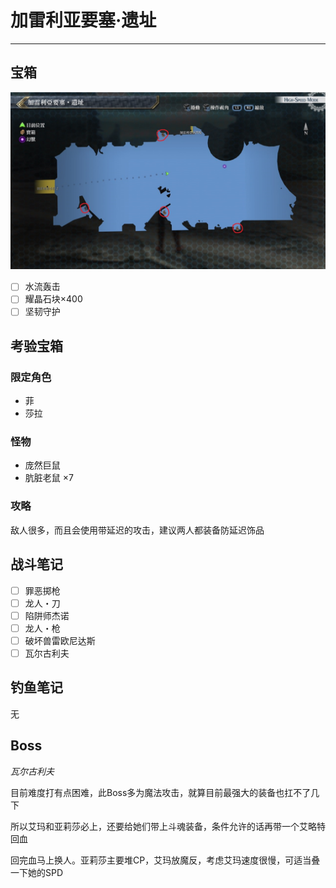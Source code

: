 # 加雷利亚要塞‧遗址

---

## 宝箱

![加雷利亚要塞‧遗址](../images/map_加雷利亚要塞‧遗址.jpg)

- [ ]  水流轰击
- [ ]  耀晶石块×400
- [ ]  坚韧守护

## 考验宝箱

### 限定角色

- 菲
- 莎拉

### 怪物

- 庞然巨鼠
- 肮脏老鼠 ×7

### 攻略

敌人很多，而且会使用带延迟的攻击，建议两人都装备防延迟饰品

## 战斗笔记

- [ ] 罪恶掷枪
- [ ] 龙人・刀
- [ ] 陷阱师杰诺
- [ ] 龙人・枪
- [ ] 破坏兽雷欧尼达斯
- [ ] 瓦尔古利夫

## 钓鱼笔记

无

## Boss

*瓦尔古利夫*

目前难度打有点困难，此Boss多为魔法攻击，就算目前最强大的装备也扛不了几下

所以艾玛和亚莉莎必上，还要给她们带上斗魂装备，条件允许的话再带一个艾略特回血

回完血马上换人。亚莉莎主要堆CP，艾玛放魔反，考虑艾玛速度很慢，可适当叠一下她的SPD